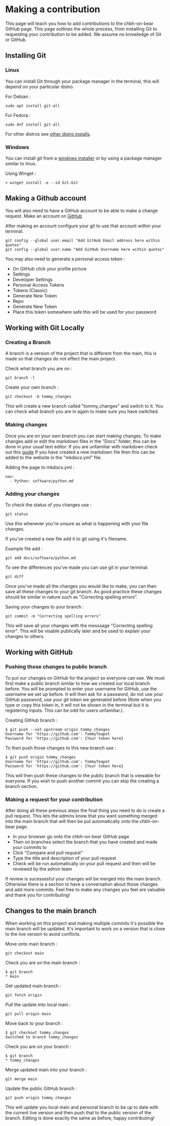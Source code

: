 # Making a contribution

This page will teach you how to add contributions to the chbh-on-bear GitHub page. This page outlines the whole process, from installing Git to requesting your contribution to be added. We assume no knowledge of Git or GitHub.

## Installing Git

### Linux

You can install Git through your package manager in the terminal, this will depend on your particular distro.

For Debian : 

```shell
sudo apt install git-all
```

For Fedora :

```shell
sudo dnf install git-all
```

For other distros see [other distro installs](https://git-scm.com/download/linux).

### Windows

You can install git from a [windows installer](https://git-scm.com/download/win) or by using a package manager similar to linux.

Using Winget :

```shell
> winget install -e --id Git.Git
```

## Making a Github account

You will also need to have a GitHub account to be able to make a change request. Make an account on [GitHub](https://github.com/)

After making an account configure your git to use that account within your terminal.

```shell
git config --global user.email "Add GitHub Email address here within quotes"
git config --global user.name "Add GitHub Username here within quotes"
```

You may also need to generate a personal access token :

 - On GitHub click your profile picture
 - Settings
 - Developer Settings
 - Personal Access Tokens 
 - Tokens (Classic)
 - Generate New Token
 - Repo
 - Generate New Token
 - Place this token somewhere safe this will be used for your password

## Working with Git Locally

### Creating a Branch

A branch is a version of the project that is different from the main, this is made so that changes do not effect the main project.

Check what branch you are on :

```shell
git branch -l
```

Create your own branch :

```shell
git checkout -b tommy_changes
```

This will create a new branch called "tommy_changes" and switch to it. You can check what branch you are in again to make sure you have switched. 

### Making changes

Once you are on your own branch you can start making changes. To make changes add or edit the markdown files in the "Docs" folder, this can be done in your usual text editor. If you are unfamiliar with markdown check out this [guide](https://www.markdownguide.org/cheat-sheet) If you have created a new markdown file then this can be added to the website in the "mkdocs.yml" file.

Adding the page to mkdocs.yml : 

```shell
nav:
  - Python: software/python.md
```

### Adding your changes

To check the status of you changes use : 

```shell
git status
```

Use this whenever you're unsure as what is happening with your file changes.

If you've created a new file add it to git using it's filename.

Example file add :

```shell
git add docs/software/python.md
```

To see the differences you've made you can use git in your terminal.

```shell
git diff
```

Once you've made all the changes you would like to make, you can then save all these changes to your git branch. As good practice these changes should be similar in nature such as "Correcting spelling errors". 

Saving your changes to your branch :

```shell
git commit -m "Correcting spelling errors"
```

This will save all your changes with the messsage "Correcting spelling error". This will be visable publically later and be used to explain your changes to others. 

## Working with GitHub

### Pushing those changes to public branch

To put our changes on GitHub for the project so everyone can see. We must first make a public branch similar to how we created our local branch before. You will be prompted to enter your username for GitHub, use the username we set up before. It will then ask for a password, do not use your GitHub password, use your git token we generated before (Note when you type or copy this token in, it will not be shown in the terminal but it is registering inputs. This can be odd for users unfamiliar.). 

Creating GitHub branch : 

```shell
$ git push --set-upstream origin tommy_changes
Username for 'https://github.com': TommyTeapot
Password for 'https://github.com': {Your token here}
```

To then push those changes to this new branch use : 

```shell
$ git push origin tommy_changes
Username for 'https://github.com': TommyTeapot
Password for 'https://github.com': {Your token here}
```

This will then push these changes to the public branch that is viewable for everyone. If you wish to push another commit you can skip the creating a branch section.

### Making a request for your contribution

After doing all these previous steps the final thing you need to do is create a pull request. This lets the admins know that you want something merged into the main branch that will then be put automatically onto the chbh-on-bear page. 

 - In your browser go onto the chbh-on-bear GitHub page
 - Then on branches select the branch that you have created and made your commits to
 - Click "Compare and pull request"
 - Type the title and description of your pull request
 - Check will be run automatically on your pull request and then will be reviewed by the admin team

If review is sucessesful your changes will be merged into the main branch. Otherwise there is a section to have a conversation about those changes and add more commits. Feel free to make any changes you feel are valuable and thank you for contributing!

## Changes to the main branch

When working on this project and making multiple commits it's possible the main branch will be updated. It's important to work on a version that is close to the live version to avoid conflicts. 

Move onto main branch : 

```shell
git checkout main
```

Check you are on the main branch : 

```shell
$ git branch
* main
```

Get updated main branch :

```shell
git fetch origin 
```

Pull the update into local main : 

```shell
git pull origin main
```

Move back to your branch : 

```shell
$ git checkout tommy_changes
Switched to branch tommy_changes
```

Check you are on your branch :

```shell
$ git branch
* tommy_changes
```

Merge updated main into your branch : 

```shell
git merge main
```

Update the public GitHub branch :

```shell
git push origin tommy_changes
```

This will update you local main and personal branch to be up to date with the current live version and then push that to the public version of the branch. Editing is done exactly the same as before, happy contributing! 
